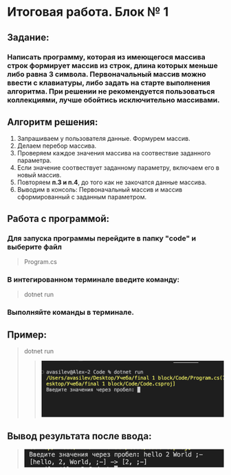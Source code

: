 
# Итоговая работа. Блок № 1 

## Задание: 
### Написать программу, которая из имеющегося массива строк формирует массив из строк, длина которых меньше либо равна 3 символа. Первоначальный массив можно ввести с клавиатуры, либо задать на старте выполнения алгоритма. При решении не рекомендуется пользоваться коллекциями, лучше обойтись исключительно массивами.



## Алгоритм решения: 

1. Запрашиваем у пользователя данные. Формурем массив. 
2. Делаем перебор массива.
3. Проверяем каждое значения массива на соотвествие заданного параметра. 
4. Если значение соотвествует заданному параметру, включаем его в новый массив.
5. Повторяем **п.3 и п.4**, до того как не закочатся данные массива. 
6. Выводим в консоль: Первоначальный массив и массив сформированный с заданным параметром. 








## Работа с программой:

### Для запуска программы перейдите в папку "code" и выберите файл 

> Program.cs

### В интегированном терминале введите команду: 
> dotnet run 

### Выполняйте команды в терминале. 


## Пример: 
> dotnet run 
> > ![](image/image1.png)


## Вывод результата после ввода: 
> ![](image/image2.png)
